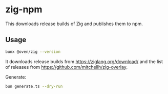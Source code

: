 # zig-npm

This downloads release builds of Zig and publishes them to npm.

## Usage

```sh
bunx @oven/zig --version
```

It downloads release builds from https://ziglang.org/download/ and the list of releases from https://github.com/mitchellh/zig-overlay.

Generate:

```sh
bun generate.ts --dry-run
```
